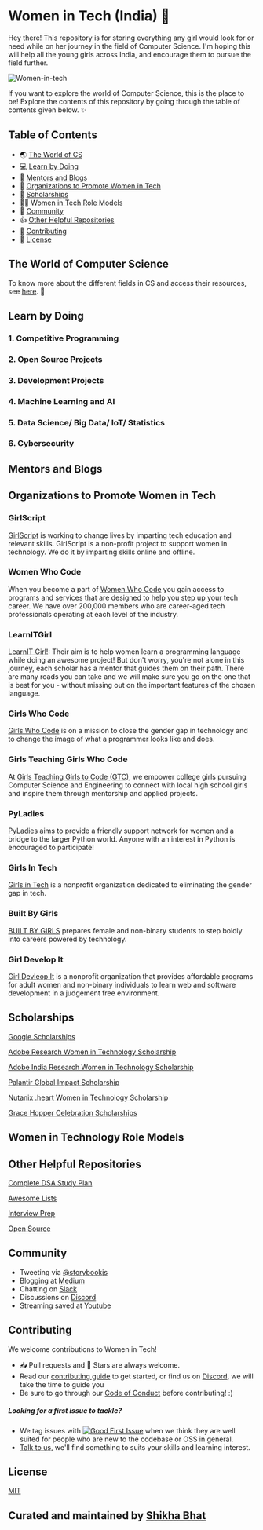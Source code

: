 <p align="center">
 
# Women in Tech (India) :woman:

Hey there! This repository is for storing everything any girl would look for or need while on her journey in the field of Computer Science.
I'm hoping this will help all the young girls across India, and encourage them to pursue the field further. 

 ![Women-in-tech](https://anitab.org/wp-content/uploads/2017/08/indian-women-tech-700x467.jpg)
 
If you want to explore the world of Computer Science, this is the place to be! Explore the contents of this repository by going through the table of contents given below. :sparkles:

## Table of Contents
- :earth_asia: [The World of CS](#The-World-of-Computer-Science)
- :computer: [Learn by Doing](#Learn-by-Doing)
- :woman: [Mentors and Blogs](#Mentors-and-Blogs)
- :muscle: [Organizations to Promote Women in Tech](#Organizations-to-Promote-Women-in-Tech)
- :book: [Scholarships](#Scholarships)
- :ok_woman: [Women in Tech Role Models](#Women-in-Tech-Role-Models)
- :heartbeat: [Community](#Community)
- :+1: [Other Helpful Repositories](#Other-Helpful-Repositories)
- :handshake: [Contributing](#Contributing)
- :key: [License](#License)

## The World of Computer Science
To know more about the different fields in CS and access their resources, see [here](https://github.com/shikha-16/Women-in-Tech-India/blob/master/Different%20Fields%20in%20CS.md). :eyes:
## Learn by Doing

### 1. Competitive Programming
### 2. Open Source Projects
### 3. Development Projects
### 4. Machine Learning and AI
### 5. Data Science/ Big Data/ IoT/ Statistics
### 6. Cybersecurity

## Mentors and Blogs

## Organizations to Promote Women in Tech

### GirlScript
[GirlScript](https://www.girlscript.tech/home) is working to change lives by imparting tech education and relevant skills. GirlScript is a non-profit project to support women in technology. We do it by imparting skills online and offline. 

### Women Who Code
When you become a part of [Women Who Code](https://www.womenwhocode.com/) you gain access to programs and services that are designed to help you step up your tech career. We have over 200,000 members who are career-aged tech professionals operating at each level of the industry.

### LearnITGirl
[LearnIT Girl!](https://www.learnitgirl.com/): Their aim is to help women learn a programming language while doing an awesome project! But don't worry, you're not alone in this journey, each scholar has a mentor that guides them on their path. There are many roads you can take and we will make sure you go on the one that is best for you - without missing out on the important features of the chosen language.

### Girls Who Code
[Girls Who Code](https://girlswhocode.com/) is on a mission to close the gender gap in technology and to change the image of what a programmer looks like and does.

### Girls Teaching Girls Who Code
At [Girls Teaching Girls to Code (GTC)](https://www.girlsteachinggirlstocode.org/), we empower college girls pursuing Computer Science and Engineering to connect with local high school girls and inspire them through mentorship and applied projects.

### PyLadies
[PyLadies](https://pyladies.com/) aims to provide a friendly support network for women and a bridge to the larger Python world. Anyone with an interest in Python is encouraged to participate!

### Girls In Tech
[Girls in Tech](https://girlsintech.org/) is a nonprofit organization dedicated to eliminating the gender gap in tech. 

### Built By Girls
[BUILT BY GIRLS](https://www.builtbygirls.com/) prepares female and non-binary students to step boldly into careers powered by technology. 

### Girl Develop It
[Girl Devleop It](https://www.girldevelopit.com/) is a nonprofit organization that provides affordable programs for adult women and non-binary individuals to learn web and software development in a judgement free environment.


## Scholarships
[Google Scholarships](https://buildyourfuture.withgoogle.com/scholarships/)

[Adobe Research Women in Technology Scholarship](https://research.adobe.com/scholarship/)

[Adobe India Research Women in Technology Scholarship](https://research.adobe.com/adobe-india-women-in-technology-scholarship/)

[Palantir Global Impact Scholarship](https://www.palantir.com/students/scholarship/global-impact/)

[Nutanix .heart Women in Technology Scholarship](https://www.nutanix.com/scholarships)

[Grace Hopper Celebration Scholarships](https://ghc.anitab.org/scholarships-2/)

## Women in Technology Role Models

## Other Helpful Repositories
[Complete DSA Study Plan](https://github.com/jwasham/coding-interview-university/)

[Awesome Lists](https://github.com/sindresorhus/awesome)

[Interview Prep](https://github.com/h5bp/Front-end-Developer-Interview-Questions)

[Open Source](https://github.com/shainakrumme/open-source-handbook)

## Community

- Tweeting via [@storybookjs](https://twitter.com/storybookjs)
- Blogging at [Medium](https://medium.com/storybookjs)
- Chatting on [Slack](https://now-examples-slackin-rrirkqohko.now.sh/)
- Discussions on [Discord](https://discord.gg/sMFvFsG)
- Streaming saved at [Youtube](https://www.youtube.com/channel/UCr7Quur3eIyA_oe8FNYexfg)

## Contributing

We welcome contributions to Women in Tech!

- 📥 Pull requests and 🌟 Stars are always welcome.
- Read our [contributing guide](Contributing.md) to get started,
  or find us on [Discord](https://discord.gg/sMFvFsG), we will take the time to guide you
- Be sure to go through our [Code of Conduct](Code-of-Conduct.md) before contributing! :)


##### Looking for a first issue to tackle?

- We tag issues with [![Good First Issue](https://img.shields.io/github/issues/storybookjs/storybook/good%20first%20issue.svg)](https://github.com/storybookjs/storybook/issues?q=is%3Aopen+is%3Aissue+label%3A%22good+first+issue%22) when we think they are well suited for people who are new to the codebase or OSS in general.
- [Talk to us](https://discord.gg/sMFvFsG), we'll find something to suits your skills and learning interest.

## License
[MIT](https://github.com/shikha-16/Women-in-Tech-India/blob/master/LICENSE)

## Curated and maintained by [Shikha Bhat](https://github.com/shikha-16)

</p>
